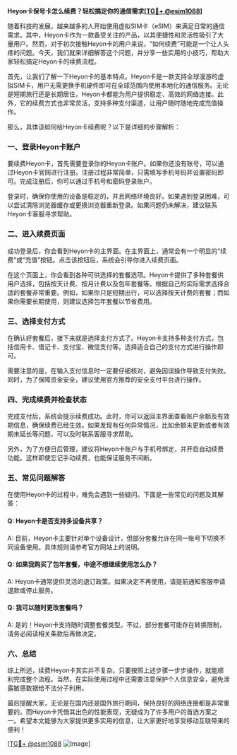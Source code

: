 **Heyon卡保号卡怎么续费？轻松搞定你的通信需求[[TG💪+ @esim1088](https://t.me/s/esim1088)]**

随着科技的发展，越来越多的人开始使用虚拟SIM卡（eSIM）来满足日常的通信需求。其中，Heyon卡作为一款备受关注的产品，以其便捷性和灵活性吸引了大量用户。然而，对于初次接触Heyon卡的用户来说，“如何续费”可能是一个让人头疼的问题。今天，我们就来详细解答这个问题，并分享一些实用的小技巧，帮助大家轻松搞定Heyon卡的续费流程。

首先，让我们了解一下Heyon卡的基本特点。Heyon卡是一款支持全球漫游的虚拟SIM卡，用户无需更换手机硬件即可在全球范围内使用本地化的通信服务。无论是短期旅行还是长期居住，Heyon卡都能为用户提供稳定、高效的网络连接。此外，它的续费方式也非常灵活，支持多种支付渠道，让用户随时随地完成充值操作。

那么，具体该如何给Heyon卡续费呢？以下是详细的步骤解析：

### 一、登录Heyon卡账户

要续费Heyon卡，首先需要登录你的Heyon卡账户。如果你还没有账号，可以通过Heyon卡官网进行注册。注册过程非常简单，只需填写手机号码并设置密码即可。完成注册后，你可以通过手机号和密码登录账户。

登录时，确保你使用的设备是稳定的，并且网络环境良好。如果遇到登录困难，可以尝试清除浏览器缓存或更换浏览器重新登录。如果问题仍未解决，建议联系Heyon卡客服寻求帮助。

### 二、进入续费页面

成功登录后，你会看到Heyon卡的主界面。在主界面上，通常会有一个明显的“续费”或“充值”按钮。点击该按钮后，系统会引导你进入续费页面。

在这个页面上，你会看到各种可供选择的套餐选项。Heyon卡提供了多种套餐供用户选择，包括按天计费、按月计费以及包年套餐等。根据自己的实际需求选择合适的套餐非常重要。例如，如果你只是短期出行，可以选择按天计费的套餐；而如果你需要长期使用，则建议选择包年套餐以节省费用。

### 三、选择支付方式

在确认好套餐后，接下来就是选择支付方式了。Heyon卡支持多种支付方式，包括信用卡、借记卡、支付宝、微信支付等。选择适合自己的支付方式进行操作即可。

需要注意的是，在输入支付信息时一定要仔细核对，避免因误操作导致支付失败。同时，为了保障资金安全，建议使用官方推荐的安全支付平台进行操作。

### 四、完成续费并检查状态

完成支付后，系统会提示续费成功。此时，你可以返回主界面查看账户余额及有效期信息，确保续费已经生效。如果发现有任何异常情况，比如余额未更新或者有效期未延长等问题，可以及时联系客服寻求帮助。

另外，为了方便日后管理，建议将Heyon卡账户与手机号绑定，并开启自动续费功能。这样即使忘记手动续费，也能保证服务不间断。

### 五、常见问题解答

在使用Heyon卡的过程中，难免会遇到一些疑问。下面是一些常见的问题及其解答：

#### Q: Heyon卡是否支持多设备共享？

A: 目前，Heyon卡主要针对单个设备设计，但部分套餐允许在同一账号下切换不同设备使用。具体规则请参考官方网站上的说明。

#### Q: 如果我购买了包年套餐，中途不想继续使用怎么办？

A: Heyon卡通常提供灵活的退订政策。如果决定不再使用，请提前通知客服申请退款或停止服务。

#### Q: 我可以随时更改套餐吗？

A: 是的！Heyon卡支持随时调整套餐类型。不过，部分套餐可能存在转换限制，请务必阅读相关条款后再做决定。

### 六、总结

综上所述，续费Heyon卡其实并不复杂。只要按照上述步骤一步步操作，就能顺利完成整个流程。当然，在实际使用过程中还需要注意保护个人信息安全，避免泄露敏感数据给不法分子利用。

最后提醒大家，无论是在国内还是国外旅行期间，保持良好的网络连接都是非常重要的。而Heyon卡凭借其出色的性能表现，无疑成为了许多用户的首选方案之一。希望本文能够为大家提供更多实用的信息，让大家更好地享受移动互联带来的便利！

[[TG💪+ @esim1088](https://t.me/s/esim1088) ![Image](https://i.postimg.cc/4NQfJmqS/Snipaste-2025-05-13-00-14-12.png)]